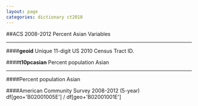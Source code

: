 ```yaml
---
layout: page
categories: dictionary ct2010
---
```


##ACS 2008-2012 Percent Asian Variables

---

####**geoid**
Unique 11-digit US 2010 Census Tract ID.


####**t10pcasian**
Percent population Asian

---

####Percent population Asian ####American Community Survey 2008-2012 (5-year)	df[geo+'B02001005E'] / df[geo+'B02001001E']